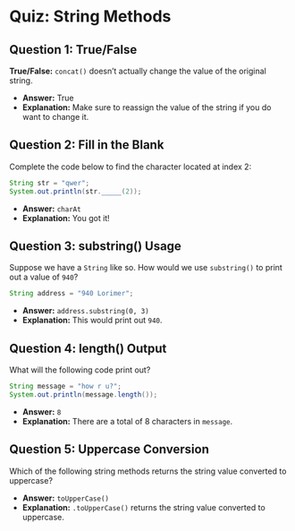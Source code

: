 # Quiz: String Methods

## Question 1: True/False

**True/False:** `concat()` doesn’t actually change the value of the original string.

-   **Answer:** True
-   **Explanation:** Make sure to reassign the value of the string if you do want to change it.

## Question 2: Fill in the Blank

Complete the code below to find the character located at index 2:

```java
String str = "qwer";
System.out.println(str._____(2));
```

-   **Answer:** `charAt`
-   **Explanation:** You got it!

## Question 3: substring() Usage

Suppose we have a `String` like so. How would we use `substring()` to print out a value of `940`?

```java
String address = "940 Lorimer";
```

-   **Answer:** `address.substring(0, 3)`
-   **Explanation:** This would print out `940`.

## Question 4: length() Output

What will the following code print out?

```java
String message = "how r u?";
System.out.println(message.length());
```

-   **Answer:** `8`
-   **Explanation:** There are a total of 8 characters in `message`.

## Question 5: Uppercase Conversion

Which of the following string methods returns the string value converted to uppercase?

-   **Answer:** `toUpperCase()`
-   **Explanation:** `.toUpperCase()` returns the string value converted to uppercase.
